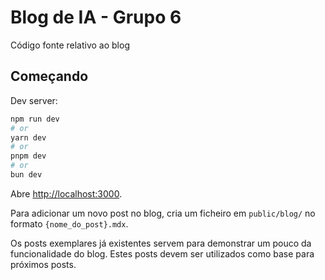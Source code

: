 # Blog de IA - Grupo 6

Código fonte relativo ao blog

## Começando

Dev server:

```bash
npm run dev
# or
yarn dev
# or
pnpm dev
# or
bun dev
```

Abre [http://localhost:3000](http://localhost:3000).

Para adicionar um novo post no blog, cria um ficheiro em `public/blog/` no formato `{nome_do_post}.mdx`.

Os posts exemplares já existentes servem para demonstrar um pouco da funcionalidade do blog. Estes posts devem ser utilizados como base para próximos posts.
